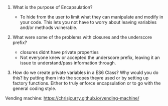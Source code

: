 1. What is the purpose of Encapsulation?
    - To hide from the user to limit what they can manipulate and modify in your code. This lets you not have to worry about leaving variables and/or methods vulnerable.

2. What were some of the problems with closures and the underscore prefix?
    - closures didnt have private properties
    - Not everyone knew or accepted the underscore prefix, leaving it an issue to understand/pass information through.

3. How do we create private variables in a ES6 Class? Why would you do this?
    by putting them into the scopes theyre used or by setting up factory functions. Either to truly enforce encapsulation or to go with the general coding style.



Vending machine: https://chrisjcurry.github.io/vending-machine/